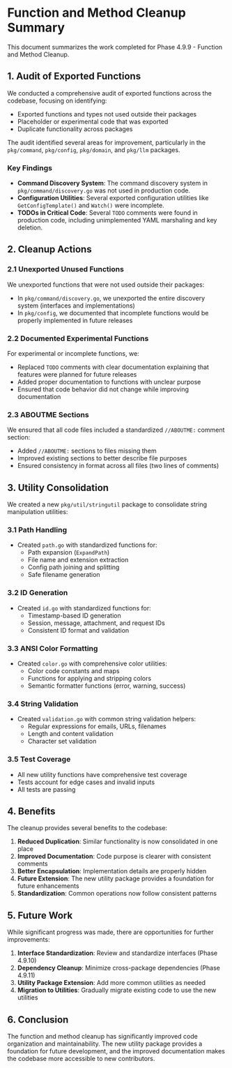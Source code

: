 # Function and Method Cleanup Summary

This document summarizes the work completed for Phase 4.9.9 - Function and Method Cleanup.

## 1. Audit of Exported Functions

We conducted a comprehensive audit of exported functions across the codebase, focusing on identifying:

- Exported functions and types not used outside their packages
- Placeholder or experimental code that was exported
- Duplicate functionality across packages

The audit identified several areas for improvement, particularly in the `pkg/command`, `pkg/config`, `pkg/domain`, and `pkg/llm` packages.

### Key Findings

- **Command Discovery System**: The command discovery system in `pkg/command/discovery.go` was not used in production code.
- **Configuration Utilities**: Several exported configuration utilities like `GetConfigTemplate()` and `Watch()` were incomplete.
- **TODOs in Critical Code**: Several `TODO` comments were found in production code, including unimplemented YAML marshaling and key deletion.

## 2. Cleanup Actions

### 2.1 Unexported Unused Functions

We unexported functions that were not used outside their packages:

- In `pkg/command/discovery.go`, we unexported the entire discovery system (interfaces and implementations)
- In `pkg/config`, we documented that incomplete functions would be properly implemented in future releases

### 2.2 Documented Experimental Functions

For experimental or incomplete functions, we:

- Replaced `TODO` comments with clear documentation explaining that features were planned for future releases
- Added proper documentation to functions with unclear purpose
- Ensured that code behavior did not change while improving documentation

### 2.3 ABOUTME Sections

We ensured that all code files included a standardized `//ABOUTME:` comment section:

- Added `//ABOUTME:` sections to files missing them
- Improved existing sections to better describe file purposes
- Ensured consistency in format across all files (two lines of comments)

## 3. Utility Consolidation

We created a new `pkg/util/stringutil` package to consolidate string manipulation utilities:

### 3.1 Path Handling

- Created `path.go` with standardized functions for:
  - Path expansion (`ExpandPath`)
  - File name and extension extraction
  - Config path joining and splitting
  - Safe filename generation

### 3.2 ID Generation

- Created `id.go` with standardized functions for:
  - Timestamp-based ID generation
  - Session, message, attachment, and request IDs
  - Consistent ID format and validation

### 3.3 ANSI Color Formatting

- Created `color.go` with comprehensive color utilities:
  - Color code constants and maps
  - Functions for applying and stripping colors
  - Semantic formatter functions (error, warning, success)

### 3.4 String Validation

- Created `validation.go` with common string validation helpers:
  - Regular expressions for emails, URLs, filenames
  - Length and content validation
  - Character set validation

### 3.5 Test Coverage

- All new utility functions have comprehensive test coverage
- Tests account for edge cases and invalid inputs
- All tests are passing

## 4. Benefits

The cleanup provides several benefits to the codebase:

1. **Reduced Duplication**: Similar functionality is now consolidated in one place
2. **Improved Documentation**: Code purpose is clearer with consistent comments
3. **Better Encapsulation**: Implementation details are properly hidden
4. **Future Extension**: The new utility package provides a foundation for future enhancements
5. **Standardization**: Common operations now follow consistent patterns

## 5. Future Work

While significant progress was made, there are opportunities for further improvements:

1. **Interface Standardization**: Review and standardize interfaces (Phase 4.9.10)
2. **Dependency Cleanup**: Minimize cross-package dependencies (Phase 4.9.11)
3. **Utility Package Extension**: Add more common utilities as needed
4. **Migration to Utilities**: Gradually migrate existing code to use the new utilities

## 6. Conclusion

The function and method cleanup has significantly improved code organization and maintainability. The new utility package provides a foundation for future development, and the improved documentation makes the codebase more accessible to new contributors.